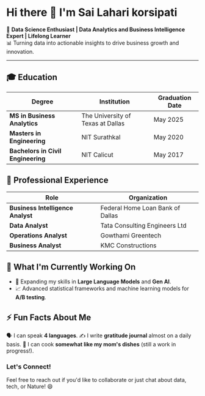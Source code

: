 # Hi there 👋 I'm **Sai Lahari korsipati**

🌟 **Data Science Enthusiast | Data Analytics and Business Intelligence Expert | Lifelong Learner**  
📊 Turning data into actionable insights to drive business growth and innovation.

---

## 🎓 **Education**

| **Degree**                          | **Institution**                          | **Graduation Date** |
|-------------------------------------|------------------------------------------|---------------------|
| **MS in Business Analytics**        | The University of Texas at Dallas        | May 2025            |
| **Masters in Engineering**          | NIT Surathkal                            | May 2020            |
| **Bachelors in Civil Engineering**  | NIT Calicut                              | May 2017            |

## 💼 **Professional Experience**

| **Role**                                      | **Organization**                    | 
|-----------------------------------------------|-------------------------------------|
| **Business Intelligence Analyst**             | Federal Home Loan Bank of Dallas    | 
| **Data Analyst**                              | Tata Consulting Engineers Ltd       | 
| **Operations Analyst**                        | Gowthami Greentech                  |
| **Business Analyst**                          | KMC Constructions                   |

## 🔭 **What I'm Currently Working On**

- 🧠 Expanding my skills in **Large Language Models** and **Gen AI**.
- 📈 Advanced statistical frameworks and machine learning models for **A/B testing**.

## ⚡ **Fun Facts About Me**

  🗣️ I can speak **4 languages**.
  ✍️ I write **gratitude journal** almost on a daily basis.
  🍳 I can cook **somewhat like my mom's dishes** (still a work in progress!).

### **Let's Connect!**  
Feel free to reach out if you'd like to collaborate or just chat about data, tech, or Nature! 😄

